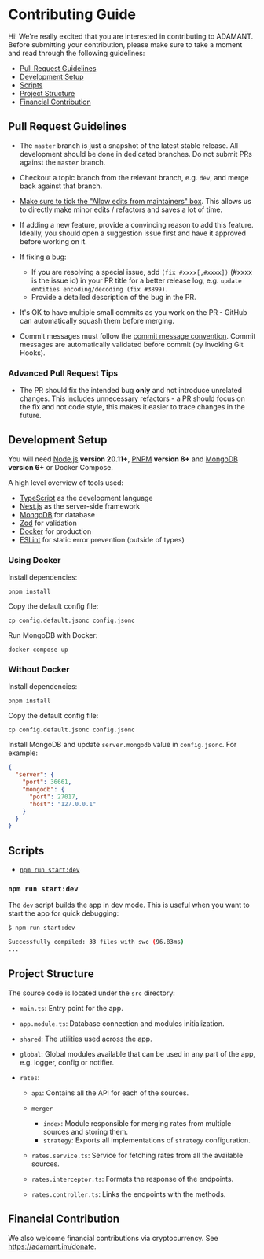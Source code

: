 # Contributing Guide

Hi! We're really excited that you are interested in contributing to ADAMANT. Before submitting your contribution, please make sure to take a moment and read through the following guidelines:

- [Pull Request Guidelines](#pull-request-guidelines)
- [Development Setup](#development-setup)
- [Scripts](#scripts)
- [Project Structure](#project-structure)
- [Financial Contribution](#financial-contribution)

## Pull Request Guidelines

- The `master` branch is just a snapshot of the latest stable release. All development should be done in dedicated branches. Do not submit PRs against the `master` branch.

- Checkout a topic branch from the relevant branch, e.g. `dev`, and merge back against that branch.

- [Make sure to tick the "Allow edits from maintainers" box](https://docs.github.com/en/pull-requests/collaborating-with-pull-requests/working-with-forks/allowing-changes-to-a-pull-request-branch-created-from-a-fork). This allows us to directly make minor edits / refactors and saves a lot of time.

- If adding a new feature, provide a convincing reason to add this feature. Ideally, you should open a suggestion issue first and have it approved before working on it.

- If fixing a bug:

  - If you are resolving a special issue, add `(fix #xxxx[,#xxxx])` (#xxxx is the issue id) in your PR title for a better release log, e.g. `update entities encoding/decoding (fix #3899)`.
  - Provide a detailed description of the bug in the PR.

- It's OK to have multiple small commits as you work on the PR - GitHub can automatically squash them before merging.

- Commit messages must follow the [commit message convention](https://www.conventionalcommits.org/). Commit messages are automatically validated before commit (by invoking Git Hooks).

### Advanced Pull Request Tips

- The PR should fix the intended bug **only** and not introduce unrelated changes. This includes unnecessary refactors - a PR should focus on the fix and not code style, this makes it easier to trace changes in the future.

## Development Setup

You will need [Node.js](https://nodejs.org) **version 20.11+**, [PNPM](https://pnpm.io) **version 8+** and [MongoDB](https://www.mongodb.com/) **version 6+** or Docker Compose.

A high level overview of tools used:

- [TypeScript](https://www.typescriptlang.org/) as the development language
- [Nest.js](https://nestjs.com/) as the server-side framework
- [MongoDB](https://www.mongodb.com/) for database
- [Zod](https://zod.dev/) for validation
- [Docker](https://www.docker.com/) for production
- [ESLint](https://eslint.org/) for static error prevention (outside of types)

### Using Docker

Install dependencies:

```
pnpm install
```

Copy the default config file:

```
cp config.default.jsonc config.jsonc
```

Run MongoDB with Docker:

```
docker compose up
```

### Without Docker

Install dependencies:

```
pnpm install
```

Copy the default config file:

```
cp config.default.jsonc config.jsonc
```

Install MongoDB and update `server.mongodb` value in `config.jsonc`. For example:

```json
{
  "server": {
    "port": 36661,
    "mongodb": {
      "port": 27017,
      "host": "127.0.0.1"
    }
  }
}
```

## Scripts

- [`npm run start:dev`](#npm-run-start-dev)

### `npm run start:dev`

The `dev` script builds the app in dev mode. This is useful when you want to start the app for quick debugging:

```bash
$ npm run start:dev

Successfully compiled: 33 files with swc (96.83ms)
...
```

## Project Structure

The source code is located under the `src` directory:

- `main.ts`: Entry point for the app.

- `app.module.ts`: Database connection and modules initialization.

- `shared`: The utilities used across the app.

- `global`: Global modules available that can be used in any part of the app, e.g. logger, config or notifier.

- `rates`:

  - `api`: Contains all the API for each of the sources.

  - `merger`

    - `index`: Module responsible for merging rates from multiple sources and storing them.
    - `strategy`: Exports all implementations of `strategy` configuration.

  - `rates.service.ts`: Service for fetching rates from all the available sources.

  - `rates.interceptor.ts`: Formats the response of the endpoints.

  - `rates.controller.ts`: Links the endpoints with the methods.

## Financial Contribution

We also welcome financial contributions via cryptocurrency. See https://adamant.im/donate.
